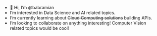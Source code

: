 - 👋 Hi, I’m @babramian
- I’m interested in Data Science and AI related topics.
- I’m currently learning about ~~Cloud Computing solutions~~
                                       building APIs.
- I’m looking to collaborate on anything interesting! Computer Vision related topics would be cool!

